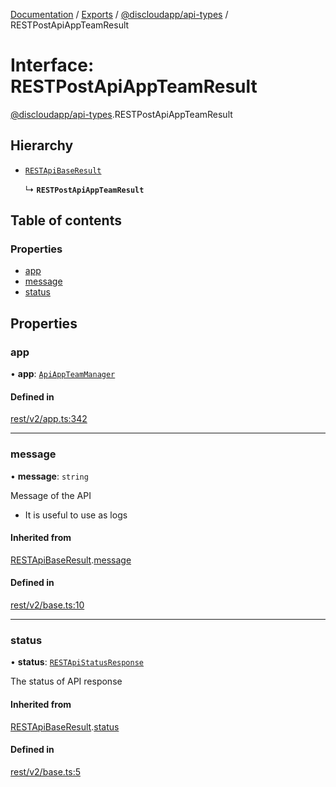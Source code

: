 [Documentation](../README.md) / [Exports](../modules.md) / [@discloudapp/api-types](../modules/discloudapp_api_types.md) / RESTPostApiAppTeamResult

# Interface: RESTPostApiAppTeamResult

[@discloudapp/api-types](../modules/discloudapp_api_types.md).RESTPostApiAppTeamResult

## Hierarchy

- [`RESTApiBaseResult`](discloudapp_api_types.RESTApiBaseResult.md)

  ↳ **`RESTPostApiAppTeamResult`**

## Table of contents

### Properties

- [app](discloudapp_api_types.RESTPostApiAppTeamResult.md#app)
- [message](discloudapp_api_types.RESTPostApiAppTeamResult.md#message)
- [status](discloudapp_api_types.RESTPostApiAppTeamResult.md#status)

## Properties

### app

• **app**: [`ApiAppTeamManager`](discloudapp_api_types.ApiAppTeamManager.md)

#### Defined in

[rest/v2/app.ts:342](https://github.com/discloud/discloud.app/blob/824e86a/packages/api-types/rest/v2/app.ts#L342)

___

### message

• **message**: `string`

Message of the API
- It is useful to use as logs

#### Inherited from

[RESTApiBaseResult](discloudapp_api_types.RESTApiBaseResult.md).[message](discloudapp_api_types.RESTApiBaseResult.md#message)

#### Defined in

[rest/v2/base.ts:10](https://github.com/discloud/discloud.app/blob/824e86a/packages/api-types/rest/v2/base.ts#L10)

___

### status

• **status**: [`RESTApiStatusResponse`](../modules/discloudapp_api_types.md#restapistatusresponse)

The status of API response

#### Inherited from

[RESTApiBaseResult](discloudapp_api_types.RESTApiBaseResult.md).[status](discloudapp_api_types.RESTApiBaseResult.md#status)

#### Defined in

[rest/v2/base.ts:5](https://github.com/discloud/discloud.app/blob/824e86a/packages/api-types/rest/v2/base.ts#L5)
